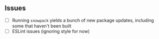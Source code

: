 ## Issues

- [ ] Running `snowpack` yields a bunch of new package updates, including some that haven't been built
- [ ] ESLint issues (ignoring style for now)